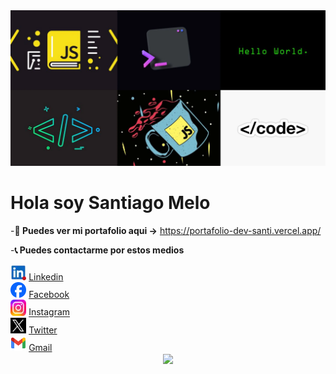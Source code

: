 <!--
**SantiCM/SantiCM** is a ✨ _special_ ✨ repository because its `README.md` (this file) appears on your GitHub profile.

Here are some ideas to get you started:

- 🔭 I’m currently working on ...
- 🌱 I’m currently learning ...
- 👯 I’m looking to collaborate on ...
- 🤔 I’m looking for help with ...
- 💬 Ask me about ...
- 📫 How to reach me: ...
- 😄 Pronouns: ...
- ⚡ Fun fact: ...
-->

<div className="flex justify-center items-center max-w-screen-2xl mx-auto">
<img src="/public/collage.webp"/>
</div>

<div className="flex justify-center items-center max-w-screen-2xl mx-auto">
<h1 className="text-center">Hola soy Santiago Melo</h1>
</div>

-**💼 Puedes ver mi portafolio aqui ->** https://portafolio-dev-santi.vercel.app/


-**📞 Puedes contactarme por estos medios**

<div className="grid grid-cols-2 max-w-screen-2xl mx-auto ">

<div className="flex flex-row">
<img src="/public/linkedin.webp" width="5%" height="5%"/>
<a href="https://www.linkedin.com/in/santiago-melo-7b25732a5/" className="my-auto" target="_blank">Linkedin</a>
</div>

<div className="flex flex-row">
<img src="/public/facebook.webp" width="5%" height="5%"/>
<a href="https://www.facebook.com/santiago.cano.1291?locale=es_LA" className="my-auto" target="_blank">Facebook</a>
</div>

<div className="flex flex-row">
<img src="/public/instragram.webp" width="5%" height="5%"/>
<a href="https://www.instagram.com/santiago_melo15/" className="my-auto" target="_blank">Instagram</a>
</div>

<div className="flex flex-row">
<img src="/public/twitter.webp" width="5%" height="5%"/>
<a href="https://twitter.com/SantiCM05" className="my-auto" target="_blank">Twitter</a>
</div>

<div className="flex flex-row">
<img src="/public/gmail.webp" width="5%" height="5%"/>
<a href="https://www.google.com/intl/es-419/gmail/about/" className="my-auto" target="_blank">Gmail</a>
</div>

<div align="center"><img src="https://github-readme-stats.vercel.app/api?username=SantiMelo7&show_icons=true&count_private=true&hide_border=true" align="center" /></div>